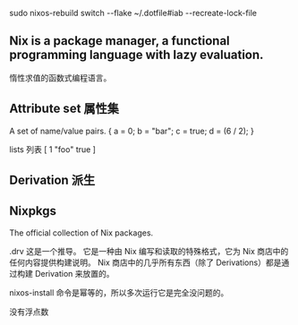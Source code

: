 sudo nixos-rebuild switch --flake ~/.dotfile#iab --recreate-lock-file

## Nix is a package manager, a functional programming language with lazy evaluation.
惰性求值的函数式编程语言。

## Attribute set 属性集
A set of name/value pairs.
{ a = 0; b = "bar"; c = true; d = (6 / 2); }

lists 列表
[ 1 "foo" true ]


## Derivation 派生

## Nixpkgs
The official collection of Nix packages.

.drv
这是一个推导。 它是一种由 Nix 编写和读取的特殊格式，它为 Nix 商店中的任何内容提供构建说明。 Nix 商店中的几乎所有东西（除了 Derivations）都是通过构建 Derivation 来放置的。

nixos-install 命令是幂等的，所以多次运行它是完全没问题的。

没有浮点数



